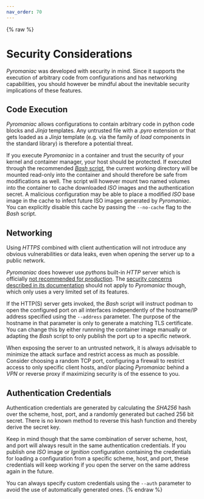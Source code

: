 ```yaml
---
nav_order: 70
---
```


{% raw %}
# Security Considerations
*Pyromaniac* was developed with security in mind. Since it supports the
execution of arbitrary code from configurations and has networking
capabilities, you should however be mindful about the inevitable security
implications of these features.

## Code Execution
*Pyromaniac* allows configurations to contain arbitrary code in python code
blocks and *Jinja* templates. Any untrusted file with a *.pyro* extension or
that gets loaded as a *Jinja* template (e.g. via the family of *load*
components in the standard library) is therefore a potential threat.

If you execute *Pyromaniac* in a container and trust the security of your
kernel and container manager, your host should be protected. If executed
through the recommended [*Bash* script][script], the current working directory
will be mounted read-only into the container and should therefore be safe from
modifications as well. The script will however mount two named volumes into
the container to cache downloaded *ISO* images and the authentication secret.
A malicious configuration may be able to place a modified *ISO* base image in
the cache to infect future ISO images generated by *Pyromaniac*. You can
explicitly disable this cache by passing the `--no-cache` flag to the *Bash*
script.

[script]: https://github.com/salatfreak/pyromaniac/blob/main/pyromaniac.sh

## Networking
Using *HTTPS* combined with client authentication will not introduce any
obvious vulnerabilities or data leaks, even when opening the server up to a
public network.

*Pyromaniac* does however use *python*s built-in *HTTP* server which is
officially [not recommended for production][server]. The [security concerns
described in its documentation][concerns] should not apply to *Pyromaniac*
though, which only uses a very limited set of its features.

If the HTTP(S) server gets invoked, the *Bash* script will instruct podman to
open the configured port on all interfaces independently of the hostname/IP
address specified using the `--address` parameter. The purpose of the hostname
in that parameter is only to generate a matching TLS certificate. You can
change this by either runnning the container image manually or adapting the
*Bash* script to only publish the port up to a specific network.

When exposing the server to an untrusted network, it is always advisable to
minimize the attack surface and restrict access as much as possible. Consider
choosing a random TCP port, configuring a firewall to restrict access to only
specific client hosts, and/or placing *Pyromaniac* behind a *VPN* or reverse
proxy if maximizing security is of the essence to you.

[server]: https://docs.python.org/3.11/library/http.server.html
[concerns]: https://docs.python.org/3.11/library/http.server.html#http-server-security

## Authentication Credentials
Authentication credentials are generated by calculating the *SHA256* hash over
the scheme, host, port, and a randomly generated but cached 256 bit secret.
There is no known method to reverse this hash function and thereby derive the
secret key.

Keep in mind though that the same combination of server scheme, host, and port
will always result in the same authentication credentials. If you publish one
*ISO* image or *Ignition* configuration containing the credentials for loading
a configuration from a specific scheme, host, and port, these credentials will
keep working if you open the server on the same address again in the future.

You can always specify custom credentials using the `--auth` parameter to avoid
the use of automatically generated ones.
{% endraw %}
